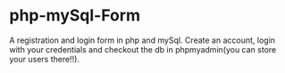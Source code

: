 # php-mySql-Form

A registration and login form in php and mySql. Create an account, login with your credentials and checkout the db in phpmyadmin(you can store your users there!!). 
